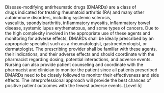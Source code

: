 Disease-modifying antirheumatic drugs (DMARDs) are a class of drugs indicated for treating rheumatoid arthritis (RA) and many other autoimmune disorders, including systemic sclerosis, vasculitis, spondyloarthritis, inflammatory myositis, inflammatory bowel disease, systemic lupus erythematosus, and some types of cancers. Due to the high complexity involved in the appropriate use of these agents and monitoring for adverse effects, DMARDs shall be ideally prescribed by an appropriate specialist such as a rheumatologist, gastroenterologist, or dermatologist. The prescribing provider shall be familiar with these agents, their indications, and their adverse effects and should coordinate with the pharmacist regarding dosing, potential interactions, and adverse events. Nursing can also provide patient counseling and coordinate with the pharmacist and clinician to monitor the patient since all patients prescribed DMARDs need to be closely followed to monitor their effectiveness and side effects. The interprofessional approach will provide the best chances of positive patient outcomes with the fewest adverse events. [Level 5]